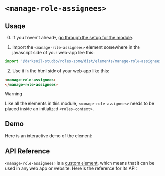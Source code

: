 # `<manage-role-assignees>`

## Usage

0. If you haven't already, [go through the setup for the module](/setup).

1. Import the `<manage-role-assignees>` element somewhere in the javascript side of your web-app like this:

```js
import '@darksoil-studio/roles-zome/dist/elements/manage-role-assignees.js'
```

2. Use it in the html side of your web-app like this:

```html
<manage-role-assignees>
</manage-role-assignees>
```

> [!WARNING]
> Like all the elements in this module, `<manage-role-assignees>` needs to be placed inside an initialized `<roles-context>`.

## Demo

Here is an interactive demo of the element:

<element-demo>
</element-demo>



<script setup>
import { onMounted } from "vue";
import { ProfilesClient, ProfilesStore } from '@darksoil-studio/profiles-zome';
import { demoProfiles, ProfilesZomeMock } from '@darksoil-studio/profiles-zome/dist/mocks.js';
import { decodeHashFromBase64, encodeHashToBase64 } from '@holochain/client';
import { render } from "lit";
import { html, unsafeStatic } from "lit/static-html.js";

import { RolesZomeMock, sampleRoleClaim } from "../../ui/src/mocks.ts";
import { RolesStore } from "../../ui/src/roles-store.ts";
import { RolesClient } from "../../ui/src/roles-client.ts";

onMounted(async () => {
  // Elements need to be imported on the client side, not the SSR side
  // Reference: https://vitepress.dev/guide/ssr-compat#importing-in-mounted-hook
  await import('@api-viewer/docs/lib/api-docs.js');
  await import('@api-viewer/demo/lib/api-demo.js');
  await import('@darksoil-studio/profiles-zome/dist/elements/profiles-context.js');
  if (!customElements.get('roles-context')) await import('../../ui/src/elements/roles-context.ts');
  if (!customElements.get('manage-role-assignees')) await import('../../ui/src/elements/manage-role-assignees.ts');

  const profiles = await demoProfiles();

  const profilesMock = new ProfilesZomeMock(
    profiles,
    Array.from(profiles.keys())[0]
  );
  const profilesStore = new ProfilesStore(new ProfilesClient(profilesMock, "roles_test"));

  const mock = new RolesZomeMock();
  const client = new RolesClient(mock, "roles_test");

  const roleClaim = await sampleRoleClaim(client);

  const record = await mock.create_role_claim(roleClaim);

  const store = new RolesStore(client, {
    roles_config: [{
      role: 'editor',
      singular_name: 'editor',
      plural_name: 'editor',
      description: 'editor',
    }]
  });
  
  render(html`
    <profiles-context .store=${profilesStore}>
      <roles-context .store=${store}>
        <api-demo src="custom-elements.json" only="manage-role-assignees" exclude-knobs="store">
          <template data-element="manage-role-assignees" data-target="host">
            <manage-role-assignees ></manage-role-assignees>
          </template>
        </api-demo>
      </roles-context>
    </profiles-context>
  `, document.querySelector('element-demo'))
  })


</script>

## API Reference

`<manage-role-assignees>` is a [custom element](https://web.dev/articles/custom-elements-v1), which means that it can be used in any web app or website. Here is the reference for its API:

<api-docs src="custom-elements.json" only="manage-role-assignees">
</api-docs>
